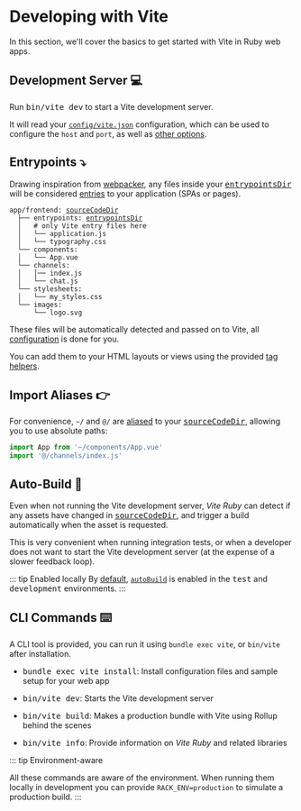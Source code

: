 [tag helpers]: /guide/rails.html#tag-helpers-%F0%9F%8F%B7
[discussions]: https://github.com/ElMassimo/vite_ruby/discussions
[rails]: https://rubyonrails.org/
[webpacker]: https://github.com/rails/webpacker
[vite rails]: https://github.com/ElMassimo/vite_ruby
[vite]: https://vitejs.dev/
[vite-templates]: https://github.com/vitejs/vite/tree/main/packages/create-app
[plugins]: https://vitejs.dev/plugins/
[configuration reference]: /config/
[build]: /config/#build-options
[dev options]: /config/#development-options
[json config]: /config/#shared-configuration-file-%F0%9F%93%84
[vite config]: /config/#configuring-vite-%E2%9A%A1
[sourceCodeDir]: /config/#sourcecodedir
[autoBuild]: /config/#autobuild
[entrypoints]: https://vitejs.dev/guide/build.html#multi-page-app
[vite_client_tag]: https://github.com/ElMassimo/vite_ruby/blob/main/lib/vite_rails/helper.rb#L13-L17
[vite_javascript_tag]: https://github.com/ElMassimo/vite_ruby/blob/main/lib/vite_rails/helper.rb#L28-L51
[vite_typescript_tag]: https://github.com/ElMassimo/vite_ruby/blob/main/lib/vite_rails/helper.rb#L57-L59
[vite_stylesheet_tag]: https://github.com/ElMassimo/vite_ruby/blob/main/lib/vite_rails/helper.rb#L62-L64
[vite_asset_path]: https://github.com/ElMassimo/vite_ruby/blob/main/lib/vite_rails/helper.rb#L23-L25
[sourceCodeDir]: /config/#sourcecodedir
[entrypointsDir]: /config/#entrypointsdir
[aliased]: https://github.com/rollup/plugins/tree/master/packages/alias

# Developing with Vite

In this section, we'll cover the basics to get started with Vite in Ruby web apps.

## Development Server 💻

Run <kbd>bin/vite dev</kbd> to start a Vite development server.

It will read your [`config/vite.json`][json config] configuration, which can be
used to configure the `host` and `port`, as well as [other options][dev options].

## Entrypoints ⤵️

Drawing inspiration from [webpacker], any files inside your <kbd>[entrypointsDir]</kbd>
will be considered [entries][entrypoints] to your application (SPAs or pages).

<div class="language-">
  <pre>
<code>app/frontend: <kbd><a href="/config/#sourcecodedir">sourceCodeDir</a></kbd>
  ├── entrypoints: <kbd><a href="/config/#entrypointsdir">entrypointsDir</a></kbd>
  │   # only Vite entry files here
  │   └── application.js
  │   └── typography.css
  └── components:
  │   └── App.vue
  └── channels:
  │   │── index.js
  │   └── chat.js
  └── stylesheets:
  │   └── my_styles.css
  └── images:
      └── logo.svg</code>
</pre>
</div>

These files will be automatically detected and passed on to Vite, all [configuration][entrypoints] is done
for you.

You can add them to your HTML layouts or views using the provided [tag helpers].

## Import Aliases 👉

For convenience, `~/` and `@/` are [aliased] to your <kbd>[sourceCodeDir]</kbd>,
allowing you to use absolute paths:

```js
import App from '~/components/App.vue'
import '@/channels/index.js'
```

## Auto-Build 🤖

Even when not running the Vite development server, _Vite Ruby_ can detect if
any assets have changed in <kbd>[sourceCodeDir]</kbd>, and trigger a build
automatically when the asset is requested.

This is very convenient when running integration tests, or when a developer
does not want to start the Vite development server (at the expense of a slower feedback loop).

::: tip Enabled locally
By [default][json config], [`autoBuild`][autoBuild] is enabled in the <kbd>test</kbd> and <kbd>development</kbd> environments.
:::

## CLI Commands ⌨️

A CLI tool is provided, you can run it using `bundle exec vite`, or `bin/vite` after installation.

- <kbd>bundle exec vite install</kbd>:
  Install configuration files and sample setup for your web app

- <kbd>bin/vite dev</kbd>:
  Starts the Vite development server

- <kbd>bin/vite build</kbd>:
  Makes a production bundle with Vite using Rollup behind the scenes

- <kbd>bin/vite info</kbd>:
  Provide information on _Vite Ruby_ and related libraries

::: tip Environment-aware

All these commands are aware of the environment. When running them locally in
development you can provide `RACK_ENV=production` to simulate a production build.
:::

